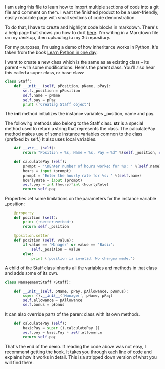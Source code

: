I am using this file to learn how to import multiple sections of code into a git file and comment on them. I want the finished product to be a user-friendly, easily readable page with small sections of code demonstration. 

To do that, I have to create and highlight code blocks in markdown. There's a help page that shows you how to do it [here](https://help.github.com/articles/creating-and-highlighting-code-blocks/). I'm writing in a Markdown file on my desktop, then uploading to my Git repository. 

For my purposes, I'm using a demo of how inheritance works in Python. It's taken from the book [Learn Python in one day](https://www.amazon.com/Python-Beginners-Hands-Project-Project-ebook/dp/B00R9JPDN4). 

I want to create a new class which is the same as an existing class – its parent – with some modifications. 
Here's the parent class. You'll also hear this called a super class, or base class: 

```Python
class Staff:
    def __init__ (self, pPosition, pName, pPay):
        self._position = pPosition
        self.name = pName
        self.pay = pPay
        print ('Creating Staff object')
```
The __init__ method initializes the instance variables \_position, name and pay. 

The following methods also belong to the Staff class. __str__ is a special method used to return a string that represents the class. The calculatePay method makes use of some instance variables common to the class (prefixed by self.) It also uses local variables. 

```Python
    def __str__ (self):
        return "Position = %s, Name = %s, Pay = %d" %(self._position, self.name, self.pay)

    def calculatePay (self):
        prompt = '\nEnter number of hours worked for %s: ' %(self.name)
        hours = input (prompt)
        prompt = 'Enter the hourly rate for %s: ' %(self.name)
        hourlyRate = input (prompt)
        self.pay = int (hours)*int (hourlyRate)
        return self.pay
```        
Properties set some limitations on the parameters for the instance variable \_position: 

```Python
    @property
    def position (self):
        print ("Getter Method")
        return self._position

    @position.setter
    def position (self, value):
        if value == 'Manager' or value == 'Basic':
            self._position = value
        else:
            print ('position is invalid. No changes made.')
```
A child of the Staff class inherits all the variables and methods in that class and adds some of its own. 
```Python
class ManagementStaff (Staff):

    def __init__(self, pName, pPay, pAllowance, pBonus):
        super ().__init__('Manager', pName, pPay)
        self.allowance = pAllowance
        self.bonus = pBonus
```
It can also override parts of the parent class with its own methods.  
```Python
    def calculatePay (self):
        basicPay = super ().calculatePay ()
        self.pay = basicPay + self.allowance 
        return self.pay
```
That's the end of the demo. If reading the code above was not easy, I recommend getting the book. It takes you through each line of code and explains how it works in detail. This is a stripped down version of what you will find there. 

